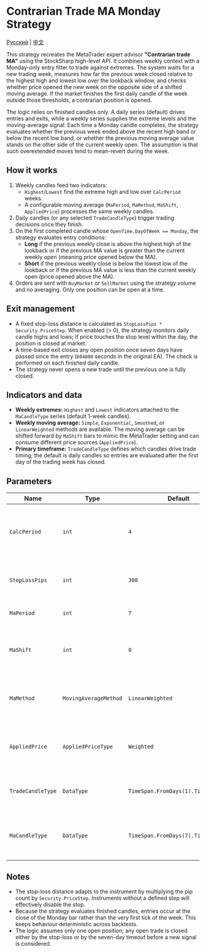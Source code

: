 # Contrarian Trade MA Monday Strategy
[Русский](README_ru.md) | [中文](README_cn.md)

This strategy recreates the MetaTrader expert advisor **"Contrarian trade MA"** using the StockSharp high-level API. It combines weekly context with a Monday-only entry filter to trade against extremes. The system waits for a new trading week, measures how far the previous week closed relative to the highest high and lowest low over the lookback window, and checks whether price opened the new week on the opposite side of a shifted moving average. If the market finishes the first daily candle of the week outside those thresholds, a contrarian position is opened.

The logic relies on finished candles only. A daily series (default) drives entries and exits, while a weekly series supplies the extreme levels and the moving-average signal. Each time a Monday candle completes, the strategy evaluates whether the previous week ended above the recent high band or below the recent low band, or whether the previous moving average value stands on the other side of the current weekly open. The assumption is that such overextended moves tend to mean-revert during the week.

## How it works

1. Weekly candles feed two indicators:
   - `Highest`/`Lowest` find the extreme high and low over `CalcPeriod` weeks.
   - A configurable moving average (`MaPeriod`, `MaMethod`, `MaShift`, `AppliedPrice`) processes the same weekly candles.
2. Daily candles (or any selected `TradeCandleType`) trigger trading decisions once they finish.
3. On the first completed candle whose `OpenTime.DayOfWeek == Monday`, the strategy evaluates entry conditions:
   - **Long** if the previous weekly close is above the highest high of the lookback or if the previous MA value is greater than the current weekly open (meaning price opened below the MA).
   - **Short** if the previous weekly close is below the lowest low of the lookback or if the previous MA value is less than the current weekly open (price opened above the MA).
4. Orders are sent with `BuyMarket` or `SellMarket` using the strategy volume and no averaging. Only one position can be open at a time.

## Exit management

- A fixed stop-loss distance is calculated as `StopLossPips * Security.PriceStep`. When enabled (> 0), the strategy monitors daily candle highs and lows; if price touches the stop level within the day, the position is closed at market.
- A time-based exit closes any open position once seven days have passed since the entry (`604800` seconds in the original EA). The check is performed on each finished daily candle.
- The strategy never opens a new trade until the previous one is fully closed.

## Indicators and data

- **Weekly extremes:** `Highest` and `Lowest` indicators attached to the `MaCandleType` series (default 1-week candles).
- **Weekly moving average:** `Simple`, `Exponential`, `Smoothed`, or `LinearWeighted` methods are available. The moving average can be shifted forward by `MaShift` bars to mimic the MetaTrader setting and can consume different price sources (`AppliedPrice`).
- **Primary timeframe:** `TradeCandleType` defines which candles drive trade timing; the default is daily candles so entries are evaluated after the first day of the trading week has closed.

## Parameters

| Name | Type | Default | Description |
| --- | --- | --- | --- |
| `CalcPeriod` | `int` | `4` | Number of higher-timeframe candles used to calculate the highest high and lowest low. |
| `StopLossPips` | `int` | `300` | Stop-loss distance in price steps. Set to `0` to disable the protective stop. |
| `MaPeriod` | `int` | `7` | Length of the weekly moving average. |
| `MaShift` | `int` | `0` | Forward shift of the moving average in bars. Mirrors the MetaTrader MA shift parameter. |
| `MaMethod` | `MovingAverageMethod` | `LinearWeighted` | Moving average calculation method (`Simple`, `Exponential`, `Smoothed`, `LinearWeighted`). |
| `AppliedPrice` | `AppliedPriceType` | `Weighted` | Price source fed into the moving average (`Close`, `Open`, `High`, `Low`, `Median`, `Typical`, `Weighted`). |
| `TradeCandleType` | `DataType` | `TimeSpan.FromDays(1).TimeFrame()` | Primary timeframe that triggers entries and manages stops/exits. |
| `MaCandleType` | `DataType` | `TimeSpan.FromDays(7).TimeFrame()` | Higher timeframe used for the moving average and for calculating extremes. |

## Notes

- The stop-loss distance adapts to the instrument by multiplying the pip count by `Security.PriceStep`. Instruments without a defined step will effectively disable the stop.
- Because the strategy evaluates finished candles, entries occur at the close of the Monday bar rather than the very first tick of the week. This keeps behaviour deterministic across backtests.
- The logic assumes only one open position; any open trade is closed either by the stop-loss or by the seven-day timeout before a new signal is considered.
